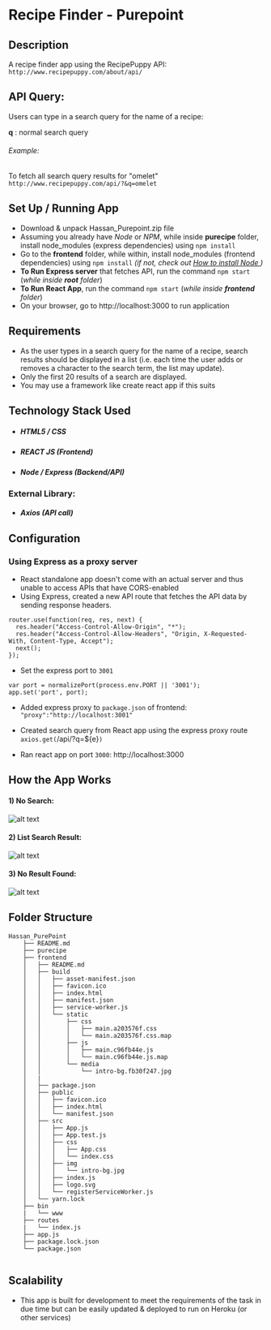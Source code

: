# Recipe Finder - Purepoint

## Description
A recipe finder app using the RecipePuppy API: `http://www.recipepuppy.com/about/api/`


## API Query:
Users can type in a search query for the name of a recipe:

**q** : normal search query
###### Example:
To fetch all search query results for "omelet"
`http://www.recipepuppy.com/api/?&q=omelet`


## Set Up / Running App
- Download & unpack Hassan_Purepoint.zip file
- Assuming you already have *Node* or *NPM*, while inside **purecipe** folder, install node_modules (express dependencies) using `npm install`
- Go to the **frontend** folder, while within, install node_modules (frontend dependencies) using `npm install`  *(if not, check out [How to install Node ](https://nodejs.org/en/download/package-manager/))*
- **To Run Express server** that fetches API, run the command `npm start` (*while inside **root** folder*)
- **To Run React App**, run the command `npm start` (*while inside **frontend** folder*)
- On your browser, go to http://localhost:3000 to run application


## Requirements
* As the user types in a search query for the name of a recipe, search results should be
displayed in a list (i.e. each time the user adds or removes a character to the search
term, the list may update).
* Only the first 20 results of a search are displayed.
* You may use a framework like create react app if this suits



## Technology Stack Used
* ##### HTML5 / CSS
* ##### REACT JS (Frontend)
* ##### Node / Express (Backend/API)

### External Library:
* ##### Axios (API call)

## Configuration
### Using Express as a proxy server

* React standalone app doesn't come with an actual server and thus unable to access APIs that have CORS-enabled
* Using Express, created a new API route that fetches the API data by sending response headers.
```
router.use(function(req, res, next) {
  res.header("Access-Control-Allow-Origin", "*");
  res.header("Access-Control-Allow-Headers", "Origin, X-Requested-With, Content-Type, Accept");
  next();
});
```
* Set the express port to `3001`
```
var port = normalizePort(process.env.PORT || '3001');
app.set('port', port);
```
* Added express proxy to `package.json` of frontend:
```"proxy":"http://localhost:3001"```

* Created search query from React app using the express proxy route
`axios.get(`/api/?q=${e}`)`

* Ran react app on port `3000`: http://localhost:3000


## How the App Works
#### 1) No Search:
![alt text](https://docs.google.com/uc?id=1OfOgWdloEvD6BziAwo85PhHHAqIUBULP "screenshot1")



#### 2) List Search Result:
![alt text](https://docs.google.com/uc?id=1esNgdUoWj_kUlZ_exMWe8ckz5O6Uhpmg "screenshot2")



#### 3) No Result Found:
![alt text](https://docs.google.com/uc?id=1s9MvR_HGWg03WGL6QxNSuFo6ETtAq5xk "screenshot3")




## Folder Structure
```
Hassan_PurePoint
    ├── README.md
    ├── purecipe
    ├── frontend
    │   ├── README.md
    │   ├── build
    │   │   ├── asset-manifest.json
    │   │   ├── favicon.ico
    │   │   ├── index.html
    │   │   ├── manifest.json
    │   │   ├── service-worker.js
    │   │   └── static
    │   │       ├── css
    │   │       │   ├── main.a203576f.css
    │   │       │   └── main.a203576f.css.map
    │   │       ├── js
    │   │       │   ├── main.c96fb44e.js
    │   │       │   └── main.c96fb44e.js.map
    │   │       └── media
    │   │           └── intro-bg.fb30f247.jpg
    │   |
    │   ├── package.json
    │   ├── public
    │   │   ├── favicon.ico
    │   │   ├── index.html
    │   │   └── manifest.json
    │   ├── src
    │   │   ├── App.js
    │   │   ├── App.test.js
    │   │   ├── css
    │   │   │   ├── App.css
    │   │   │   └── index.css
    │   │   ├── img
    │   │   │   └── intro-bg.jpg
    │   │   ├── index.js
    │   │   ├── logo.svg
    │   │   └── registerServiceWorker.js
    │   └── yarn.lock
    ├── bin 
    |   └── www
    ├── routes
    |   └── index.js
    ├── app.js
    ├── package.lock.json
    └── package.json
    
```

## Scalability
- This app is built for development to meet the requirements of the task in due time but can be easily updated & deployed to run on Heroku (or other services)
      

